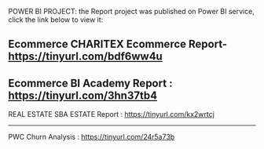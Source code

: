   POWER BI PROJECT: 
  the Report project was published on Power BI service, click the link below to view it: 

Ecommerce 
CHARITEX Ecommerce Report-      https://tinyurl.com/bdf6ww4u
---------------------
Ecommerce
BI Academy Report :              https://tinyurl.com/3hn37tb4
-------------------------
REAL ESTATE 
SBA ESTATE Report :            https://tinyurl.com/kx2wrtcj

---------------------------------
PWC Churn Analysis :    https://tinyurl.com/24r5a73b
